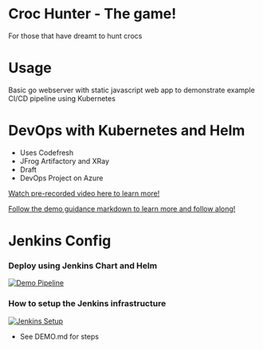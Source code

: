 # Croc Hunter - The game! 

For those that have dreamt to hunt crocs

# Usage
Basic go webserver with static javascript web app to demonstrate example CI/CD pipeline using Kubernetes 

# DevOps with Kubernetes and Helm 
- Uses Codefresh
- JFrog Artifactory and XRay
- Draft
- DevOps Project on Azure

[Watch pre-recorded video here to learn more!](https://jdstor1.blob.core.windows.net/video/OSVC-Jessica-Deen.mp4)

[Follow the demo guidance markdown to learn more and follow along!](./DEMO.md)

# Jenkins Config

### Deploy using Jenkins Chart and Helm
[![Demo Pipeline](https://img.youtube.com/vi/NVoln4HdZOY/0.jpg)](https://youtu.be/NVoln4HdZOY "Demo Pipeline")

### How to setup the Jenkins infrastructure 
[![Jenkins Setup](https://img.youtube.com/vi/eMOzF_xAm7w/0.jpg)](https://youtu.be/eMOzF_xAm7w "Jenkins Setup")
* See DEMO.md for steps
 
 
 
 
 
